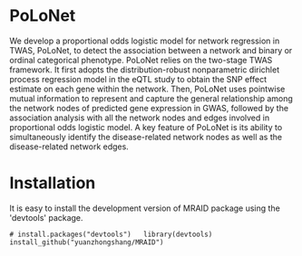 # PoLoNet
We develop a proportional odds logistic model for network regression in TWAS, PoLoNet, to detect the association between a network and binary or ordinal categorical phenotype. PoLoNet relies on the two-stage TWAS framework. It first adopts the distribution-robust nonparametric dirichlet process regression model in the eQTL study to obtain the SNP effect estimate on each gene within the network. Then, PoLoNet uses pointwise mutual information to represent and capture the general relationship among the network nodes of predicted gene expression in GWAS, followed by the association analysis with all the network nodes and edges involved in proportional odds logistic model. A key feature of PoLoNet is its ability to simultaneously identify the disease-related network nodes as well as the disease-related network edges. 

# Installation
It is easy to install the development version of MRAID package using the 'devtools' package.

`# install.packages("devtools")  
library(devtools)  
install_github("yuanzhongshang/MRAID")`
